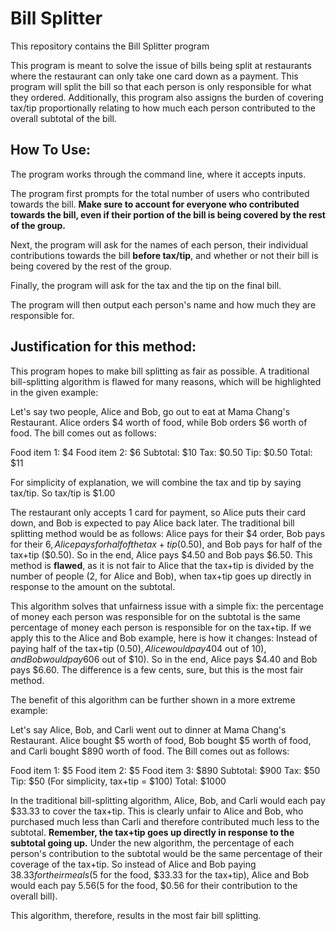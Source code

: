 # Bill Splitter
This repository contains the Bill Splitter program

This program is meant to solve the issue of bills being split at restaurants where the restaurant can only take one card down as a payment. This program will split the bill so that each person is only responsible for what they ordered. Additionally, this program also assigns the burden of covering tax/tip proportionally relating to how much each person contributed to the overall subtotal of the bill.


## How To Use:
The program works through the command line, where it accepts inputs.

The program first prompts for the total number of users who contributed towards the bill.
**Make sure to account for everyone who contributed towards the bill, even if their portion of the bill is being covered by the rest of the group.**

Next, the program will ask for the names of each person, their individual contributions towards the bill **before tax/tip**, and whether or not their bill is being covered by the rest of the group.

Finally, the program will ask for the tax and the tip on the final bill.

The program will then output each person's name and how much they are responsible for.

## Justification for this method:
This program hopes to make bill splitting as fair as possible. A traditional bill-splitting algorithm is flawed for many reasons, which will be highlighted in the given example:

Let's say two people, Alice and Bob, go out to eat at Mama Chang's Restaurant. Alice orders $4 worth of food, while Bob orders $6 worth of food. The bill comes out as follows:

Food item 1: $4
Food item 2: $6
Subtotal: $10
Tax: $0.50
Tip: $0.50
Total: $11

For simplicity of explanation, we will combine the tax and tip by saying tax/tip. So tax/tip is $1.00

The restaurant only accepts 1 card for payment, so Alice puts their card down, and Bob is expected to pay Alice back later. The traditional bill splitting method would be as follows: Alice pays for their $4 order, Bob pays for their $6, Alice pays for half of the tax+tip ($0.50), and Bob pays for half of the tax+tip ($0.50). So in the end, Alice pays $4.50 and Bob pays $6.50. This method is **flawed**, as it is not fair to Alice that the tax+tip is divided by the number of people (2, for Alice and Bob), when tax+tip goes up directly in response to the amount on the subtotal.

This algorithm solves that unfairness issue with a simple fix: the percentage of money each person was responsible for on the subtotal is the same percentage of money each person is responsible for on the tax+tip. If we apply this to the Alice and Bob example, here is how it changes: Instead of paying half of the tax+tip ($0.50), Alice would pay 40% of the tax+tip because Alice was responsible for 40% of the subtotal ($4 out of $10), and Bob would pay 60% of the tax+tip because Bob was responsible for 60% of the subtotal ($6 out of $10). So in the end, Alice pays $4.40 and Bob pays $6.60. The difference is a few cents, sure, but this is the most fair method.

The benefit of this algorithm can be further shown in a more extreme example:

Let's say Alice, Bob, and Carli went out to dinner at Mama Chang's Restaurant. Alice bought $5 worth of food, Bob bought $5 worth of food, and Carli bought $890 worth of food. The Bill comes out as follows:

Food item 1: $5
Food item 2: $5
Food item 3: $890
Subtotal: $900
Tax: $50
Tip: $50
(For simplicity, tax+tip = $100)
Total: $1000

In the traditional bill-splitting algorithm, Alice, Bob, and Carli would each pay $33.33 to cover the tax+tip. This is clearly unfair to Alice and Bob, who purchased much less than Carli and therefore contributed much less to the subtotal. **Remember, the tax+tip goes up directly in response to the subtotal going up.** Under the new algorithm, the percentage of each person's contribution to the subtotal would be the same percentage of their coverage of the tax+tip. So instead of Alice and Bob paying $38.33 for their meals ($5 for the food, $33.33 for the tax+tip), Alice and Bob would each pay $5.56 ($5 for the food, $0.56 for their contribution to the overall bill).

This algorithm, therefore, results in the most fair bill splitting.

